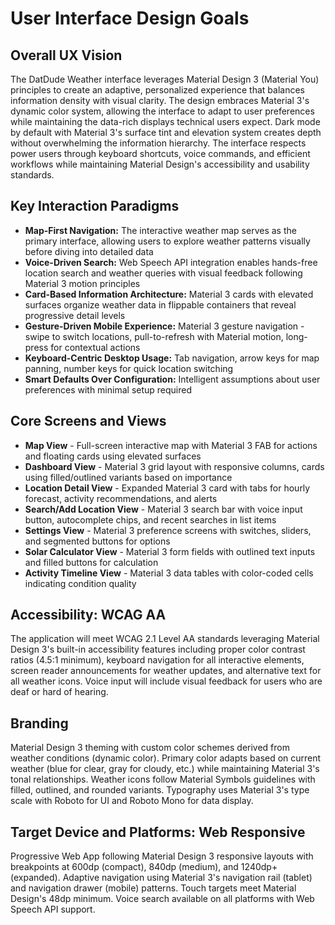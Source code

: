 # User Interface Design Goals

## Overall UX Vision

The DatDude Weather interface leverages Material Design 3 (Material You) principles to create an adaptive, personalized experience that balances information density with visual clarity. The design embraces Material 3's dynamic color system, allowing the interface to adapt to user preferences while maintaining the data-rich displays technical users expect. Dark mode by default with Material 3's surface tint and elevation system creates depth without overwhelming the information hierarchy. The interface respects power users through keyboard shortcuts, voice commands, and efficient workflows while maintaining Material Design's accessibility and usability standards.

## Key Interaction Paradigms

- **Map-First Navigation:** The interactive weather map serves as the primary interface, allowing users to explore weather patterns visually before diving into detailed data
- **Voice-Driven Search:** Web Speech API integration enables hands-free location search and weather queries with visual feedback following Material 3 motion principles
- **Card-Based Information Architecture:** Material 3 cards with elevated surfaces organize weather data in flippable containers that reveal progressive detail levels
- **Gesture-Driven Mobile Experience:** Material 3 gesture navigation - swipe to switch locations, pull-to-refresh with Material motion, long-press for contextual actions
- **Keyboard-Centric Desktop Usage:** Tab navigation, arrow keys for map panning, number keys for quick location switching
- **Smart Defaults Over Configuration:** Intelligent assumptions about user preferences with minimal setup required

## Core Screens and Views

- **Map View** - Full-screen interactive map with Material 3 FAB for actions and floating cards using elevated surfaces
- **Dashboard View** - Material 3 grid layout with responsive columns, cards using filled/outlined variants based on importance
- **Location Detail View** - Expanded Material 3 card with tabs for hourly forecast, activity recommendations, and alerts
- **Search/Add Location View** - Material 3 search bar with voice input button, autocomplete chips, and recent searches in list items
- **Settings View** - Material 3 preference screens with switches, sliders, and segmented buttons for options
- **Solar Calculator View** - Material 3 form fields with outlined text inputs and filled buttons for calculation
- **Activity Timeline View** - Material 3 data tables with color-coded cells indicating condition quality

## Accessibility: WCAG AA

The application will meet WCAG 2.1 Level AA standards leveraging Material Design 3's built-in accessibility features including proper color contrast ratios (4.5:1 minimum), keyboard navigation for all interactive elements, screen reader announcements for weather updates, and alternative text for all weather icons. Voice input will include visual feedback for users who are deaf or hard of hearing.

## Branding

Material Design 3 theming with custom color schemes derived from weather conditions (dynamic color). Primary color adapts based on current weather (blue for clear, gray for cloudy, etc.) while maintaining Material 3's tonal relationships. Weather icons follow Material Symbols guidelines with filled, outlined, and rounded variants. Typography uses Material 3's type scale with Roboto for UI and Roboto Mono for data display.

## Target Device and Platforms: Web Responsive

Progressive Web App following Material Design 3 responsive layouts with breakpoints at 600dp (compact), 840dp (medium), and 1240dp+ (expanded). Adaptive navigation using Material 3's navigation rail (tablet) and navigation drawer (mobile) patterns. Touch targets meet Material Design's 48dp minimum. Voice search available on all platforms with Web Speech API support.
